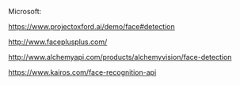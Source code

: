 

Microsoft:

https://www.projectoxford.ai/demo/face#detection

http://www.faceplusplus.com/


http://www.alchemyapi.com/products/alchemyvision/face-detection

https://www.kairos.com/face-recognition-api
